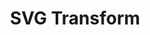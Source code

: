 ---
title: SVG Transform
id: svg-transform-test
script: /examples/svg/svg-transform-test.js
description: undefined
input: undefined
tags: undefined
weight: undefined
draft: true
---